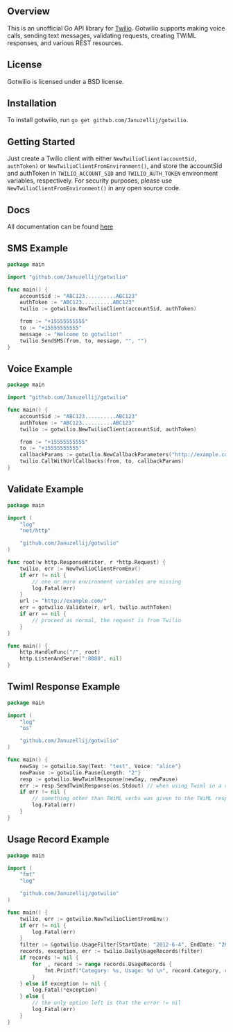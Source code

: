## Overview
This is an unofficial Go API library for [Twilio](http://www.twilio.com/). Gotwilio supports making voice calls, sending text messages, validating requests, creating TWiML responses, and various REST resources.

## License
Gotwilio is licensed under a BSD license.

## Installation
To install gotwilio, run `go get github.com/Januzellij/gotwilio`.

## Getting Started
Just create a Twilio client with either `NewTwilioClient(accountSid, authToken)` or `NewTwilioClientFromEnvironment()`, and store the accountSid and authToken in `TWILIO_ACCOUNT_SID` and `TWILIO_AUTH_TOKEN` environment variables, respectively. For security purposes, please use `NewTwilioClientFromEnvironment()` in any open source code.

## Docs
All documentation can be found <a href="http://godoc.org/github.com/Januzellij/gotwilio" target="_blank">here</a>

## SMS Example

```go
package main

import "github.com/Januzellij/gotwilio"

func main() {
	accountSid := "ABC123..........ABC123"
	authToken := "ABC123..........ABC123"
	twilio := gotwilio.NewTwilioClient(accountSid, authToken)

	from := "+15555555555"
	to := "+15555555555"
	message := "Welcome to gotwilio!"
	twilio.SendSMS(from, to, message, "", "")
}
```
	
## Voice Example

```go
package main

import "github.com/Januzellij/gotwilio"

func main() {
	accountSid := "ABC123..........ABC123"
	authToken := "ABC123..........ABC123"
	twilio := gotwilio.NewTwilioClient(accountSid, authToken)

	from := "+15555555555"
	to := "+15555555555"
	callbackParams := gotwilio.NewCallbackParameters("http://example.com")
	twilio.CallWithUrlCallbacks(from, to, callbackParams)
}
```

## Validate Example

```go
package main

import (
	"log"
	"net/http"

	"github.com/Januzellij/gotwilio"
)

func root(w http.ResponseWriter, r *http.Request) {
	twilio, err := NewTwilioClientFromEnv()
	if err != nil {
		// one or more environment variables are missing
		log.Fatal(err)
	}
	url := "http://example.com/"
	err = gotwilio.Validate(r, url, twilio.authToken)
	if err == nil {
		// proceed as normal, the request is from Twilio
	}
}

func main() {
	http.HandleFunc("/", root)
	http.ListenAndServe(":8080", nil)
}
```

## Twiml Response Example

```go
package main

import (
	"log"
	"os"

	"github.com/Januzellij/gotwilio"
)

func main() {
	newSay := gotwilio.Say{Text: "test", Voice: "alice"}
	newPause := gotwilio.Pause{Length: "2"}
	resp := gotwilio.NewTwimlResponse(newSay, newPause)
	err := resp.SendTwimlResponse(os.Stdout) // when using Twiml in a real web app, this would actually be written to a http.ResponseWriter.
	if err != nil {
		// something other than TWiML verbs was given to the TWiML response
		log.Fatal(err)
	}
}
```

## Usage Record Example

```go
package main

import (
	"fmt"
	"log"

	"github.com/Januzellij/gotwilio"
)

func main() {
	twilio, err := gotwilio.NewTwilioClientFromEnv()
	if err != nil {
		log.Fatal(err)
	}
	filter := &gotwilio.UsageFilter{StartDate: "2012-6-4", EndDate: "2014-1-1"}
	records, exception, err := twilio.DailyUsageRecords(filter)
	if records != nil {
		for _, record := range records.UsageRecords {
			fmt.Printf("Category: %s, Usage: %d \n", record.Category, record.Usage)
		}
	} else if exception != nil {
		log.Fatal(*exception)
	} else {
		// the only option left is that the error != nil
		log.Fatal(err)
	}
}
```
